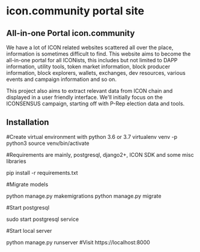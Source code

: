 # icon.community portal site

## All-in-one Portal icon.community

We have a lot of ICON related websites scattered all over the place, information is sometimes difficult to find.
This website aims to become the all-in-one portal for all ICONists, this includes but not limited to DAPP information,
utility tools, token market information, block producer information, block explorers, wallets, exchanges, dev resources,
various events and campaign information and so on.

This project also aims to extract relevant data from ICON chain and displayed in a user friendly interface.
We'll initially focus on the ICONSENSUS campaign, starting off with P-Rep election data and tools.

## Installation

#Create virtual environment with python 3.6 or 3.7
virtualenv venv -p python3 
source venv/bin/activate 

#Requirements are mainly, postgresql, django2+, ICON SDK and some misc libraries

pip install -r requirements.txt 

#Migrate models

python manage.py makemigrations 
python manage.py migrate 

#Start postgresql

sudo start postgresql service 

#Start local server

python manage.py runserver 
#Visit
https://localhost:8000 
